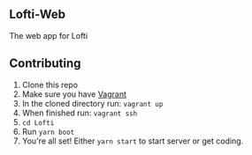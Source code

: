 ## Lofti-Web

The web app for Lofti

## Contributing

1. Clone this repo
2. Make sure you have [Vagrant](https://www.vagrantup.com)
3. In the cloned directory run: `vagrant up`
4. When finished run: `vagrant ssh`
5. `cd Lofti`
6. Run `yarn boot`
7. You're all set! Either `yarn start` to start server or get coding.
